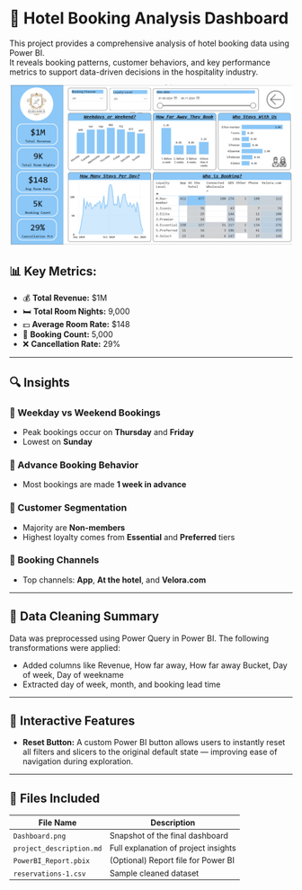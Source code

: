 # 🏨 Hotel Booking Analysis Dashboard

This project provides a comprehensive analysis of hotel booking data using Power BI.  
It reveals booking patterns, customer behaviors, and key performance metrics to support data-driven decisions in the hospitality industry.

![Dashboard Preview](./Dashboard.png)

## 📊 Key Metrics:
- 💰 **Total Revenue:** $1M
- 🛏️ **Total Room Nights:** 9,000
- 💵 **Average Room Rate:** $148
- 📅 **Booking Count:** 5,000
- ❌ **Cancellation Rate:** 29%

---

## 🔍 Insights

### 🔸 Weekday vs Weekend Bookings
- Peak bookings occur on **Thursday** and **Friday**
- Lowest on **Sunday**

### 🔸 Advance Booking Behavior
- Most bookings are made **1 week in advance**

### 🔸 Customer Segmentation
- Majority are **Non-members**
- Highest loyalty comes from **Essential** and **Preferred** tiers

### 🔸 Booking Channels
- Top channels: **App**, **At the hotel**, and **Velora.com**

---

## 🧹 Data Cleaning Summary

Data was preprocessed using Power Query in Power BI. The following transformations were applied:

- Added columns like Revenue, How far away, How far away Bucket, Day of week, Day of weekname
- Extracted day of week, month, and booking lead time

---

## 🔄 Interactive Features

- **Reset Button:** A custom Power BI button allows users to instantly reset all filters and slicers to the original default state — improving ease of navigation during exploration.

---

## 📁 Files Included

| File Name               | Description                            |
|------------------------|----------------------------------------|
| `Dashboard.png`         | Snapshot of the final dashboard        |
| `project_description.md`| Full explanation of project insights   |
| `PowerBI_Report.pbix`   | (Optional) Report file for Power BI    |
| `reservations-1.csv` | Sample cleaned dataset     |
